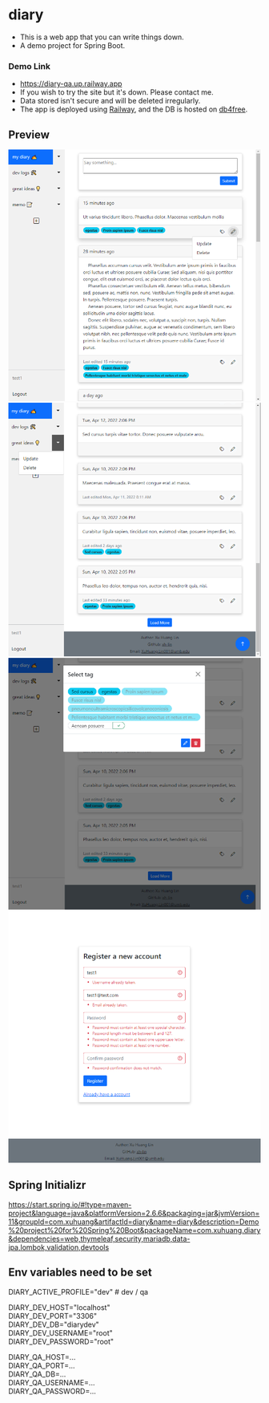 # diary

- This is a web app that you can write things down.
- A demo project for Spring Boot.

### Demo Link

- https://diary-qa.up.railway.app
- If you wish to try the site but it's down. Please contact me.
- Data stored isn't secure and will be deleted irregularly.
- The app is deployed using [Railway](https://railway.app), and the DB is hosted on [db4free](https://www.db4free.net).

## Preview

![Alt text](preview_images/1.png)
![Alt text](preview_images/2.png)
![Alt text](preview_images/3.png)
![Alt text](preview_images/4.png)

## Spring Initializr

https://start.spring.io/#!type=maven-project&language=java&platformVersion=2.6.6&packaging=jar&jvmVersion=11&groupId=com.xuhuang&artifactId=diary&name=diary&description=Demo%20project%20for%20Spring%20Boot&packageName=com.xuhuang.diary&dependencies=web,thymeleaf,security,mariadb,data-jpa,lombok,validation,devtools

## Env variables need to be set

DIARY_ACTIVE_PROFILE="dev" # dev / qa<br>

DIARY_DEV_HOST="localhost"<br>
DIARY_DEV_PORT="3306"<br>
DIARY_DEV_DB="diarydev"<br>
DIARY_DEV_USERNAME="root"<br>
DIARY_DEV_PASSWORD="root"<br>

DIARY_QA_HOST=...<br>
DIARY_QA_PORT=...<br>
DIARY_QA_DB=...<br>
DIARY_QA_USERNAME=...<br>
DIARY_QA_PASSWORD=...<br>
